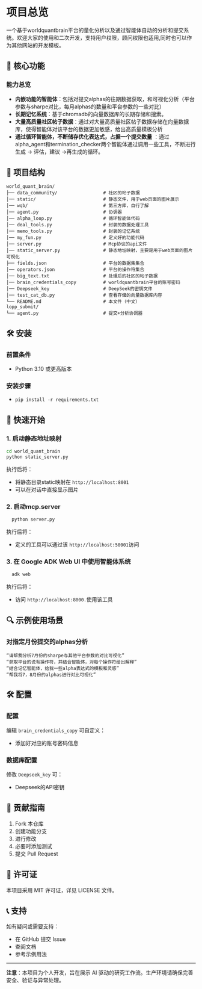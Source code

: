 # 项目总览

一个基于worldquantbrain平台的量化分析以及通过智能体自动的分析和提交系统。欢迎大家的使用和二次开发，支持用户权限，顾问权限也适用,同时也可以作为其他网站的开发模板。

## 🚀 核心功能

### 能力总览

- **内嵌功能的智能体**：包括对提交alphas的往期数据获取，和可视化分析（平台参数与sharpe对比，每月alphas的数量和平台参数的一些对比）
- **长期记忆系统**：基于chromadb的向量数据库的长期存储和搜索。
- **大量高质量社区帖子数据**：通过对大量高质量社区帖子数据存储在向量数据库，使得智能体对该平台的数据更加敏感，给出高质量模板分析
- **通过循环智能体，不断储存优化表达式，占据一个提交数量**
  ：通过alpha_agent和termination_checker两个智能体通过调用一些工具，不断进行生成 -> 评估，建议 ->再生成的循环。

## 📁 项目结构

```
world_quant_brain/
├── data_community/                 # 社区的帖子数据
│── static/                         # 静态文件，用于web页面的图片展示
│── wqb/                            # 第三方库，自行了解
│── agent.py                        # 协调器
│── alpha_loop.py                   # 循环智能体代码
│── deal_tools.py                   # 封装的数据处理工具
│── memo_tools.py                   # 封装的记忆系统
│── my_fun.py                       # 定义好的功能代码
│── server.py                       # Mcp协议的api文件
│── static_server.py                # 静态地址映射，主要是用于web页面的图片可视化
├── fields.json                     # 平台的数据集集合
│── operators.json                  # 平台的操作符集合
│── big_text.txt                    # 处理后的社区的帖子数据
│── brain_credentials_copy          # worldquantbrain平台的账号密码
│── Deepseek_key                    # DeepSeek的密钥文件
│── test_cat_db.py                  # 查看存储的向量数据库内容
└── README.md                       # 本文件（中文）
lopp_submit/
└── agent.py                        # 提交+分析协调器
```

## 🛠️ 安装

### 前置条件

- Python 3.10 或更高版本

### 安装步骤

- `pip install -r requirements.txt`

## 🚀 快速开始

### 1. 启动静态地址映射

```bash
cd world_quant_brain
python static_server.py
```

执行后将：

- 将静态目录static映射在 `http://localhost:8001`
- 可以在对话中直接显示图片

### 2. 启动mcp.server

```bash
  python server.py
```

执行后将：

- 定义的工具可以通过该 `http://localhost:50001`访问

### 3. 在 Google ADK Web UI 中使用智能体系统

```bash
  adk web
```

执行后将：

- 访问 `http://localhost:8000.`使用该工具

## 🔍 示例使用场景

### 对指定月份提交的alphas分析

```
“请帮我分析7月份的sharpe与其他平台参数的对比可视化”
“获取平台的说有操作符，并结合智能体，对每个操作符给出解释”
“结合记忆智能体，给我一些alpha表达式的模板和灵感”
“帮我将7，8月份的alphas进行对比可视化”
```

## 🛠️ 配置

### 配置

编辑 `brain_credentials_copy` 可自定义：

- 添加好对应的账号密码信息

### 数据库配置

修改 `Deepseek_key` 可：

- Deepseek的API密钥

## 🤝 贡献指南

1. Fork 本仓库
2. 创建功能分支
3. 进行修改
4. 必要时添加测试
5. 提交 Pull Request

## 📄 许可证

本项目采用 MIT 许可证，详见 LICENSE 文件。

## 📞 支持

如有疑问或需要支持：

- 在 GitHub 提交 Issue
- 查阅文档
- 参考示例用法

---


**注意**：本项目为个人开发，旨在展示 AI 驱动的研究工作流。生产环境请确保完善安全、验证与异常处理。
